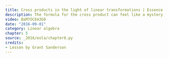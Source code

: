 ```yaml
---
title: Cross products in the light of linear transformations | Essence of linear algebra chapter 11
description: The formula for the cross product can feel like a mystery, or some kind of crazy coincidence.  But it isn't.  There is a fundamental connection between the cross product and determinants.
video: BaM7OCEm3G0
date: "2016-09-01"
category: Linear algebra
chapter: 5
source: _2016/eola/chapter8.py
credits:
- Lesson by Grant Sanderson
---
```

